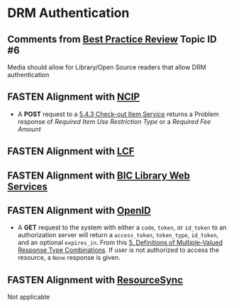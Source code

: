 # DRM Authentication 

##  Comments from [Best Practice Review][BEST_PRACTICES] Topic ID #6
Media should allow for Library/Open Source readers that allow DRM 
authentication

## FASTEN Alignment with [NCIP][NCIP]

*   A **POST** request to a [5.4.3 Check-out Item Service](http://www.ncip.info/uploads/7/1/4/6/7146749/z39-83-1-2012_ncip.pdf#page=16) returns a
    Problem response of *Required Item Use Restriction Type* or
    a *Required Fee Amount* 

## FASTEN Alignment with [LCF][LCF]

## FASTEN Alignment with [BIC Library Web Services][BICWS]

## FASTEN Alignment with [OpenID][OID]

*   A **GET** request to the system with either a `code`, `token`, or `id_token` to an authorization
    server will return a `access_token`, `token_type`, `id_token`, and an optional `expires_in`.
    From this [5. Definitions of Multiple-Valued Response Type Combinations](http://openid.net/specs/oauth-v2-multiple-response-types-1_0.html#rfc.section.5). If user is not authorized to access the resource, a `None` response is given.

## FASTEN Alignment with [ResourceSync][RS]
Not applicable

[BEST_PRACTICES]: https://docs.google.com/spreadsheets/d/1iQrdLVUSCW-0FWlrKNGjZJkB8nPO5Z94pg1Ie8GIKhg/
[OID]:  https://openid.net/
[NCIP]: http://www.ncip.info/ 
[RS]: http://www.openarchives.org/rs/toc
[LCF]: http://www.bic.org.uk/114/Library-Communications-Framework-(LCF)/
[BICWS]: http://www.bic.org.uk/files/pdfs/Library%20Web%20Services%20TandFWG%20Project%20Brief_Final%20v.1.1.pdf

